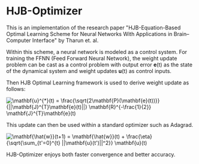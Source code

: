 # HJB-Optimizer

This is an implementation of the research paper "HJB-Equation-Based Optimal Learning Scheme
for Neural Networks With Applications
in Brain–Computer Interface" by Tharun et. al.

Within this scheme, a neural network is modeled as a control system. For training the FFNN (Feed Forward Neural Network), the weight update problem can be cast as a control problem with output error **e**(t) as the state of the dynamical system and weight updates **u**(t) as control inputs.

Then HJB Optimal Learning framework is used to derive weight update as follows:

![\mathbf{u}^{*}(t) = \frac{\sqrt{2\mathbf{P}(\mathbf{e}(t))}}{||\mathbf{J}^{T}\mathbf{e}(t)||} \mathbf{R}^{-\frac{1}{2}} \mathbf{J}^{T}\mathbf{e}(t)](https://latex.codecogs.com/gif.latex?\mathbf{u}^{*}(t)&space;=&space;\frac{\sqrt{2\mathbf{P}(\mathbf{e}(t))}}{||\mathbf{J}^{T}\mathbf{e}(t)||}&space;\mathbf{R}^{-\frac{1}{2}}&space;\mathbf{J}^{T}\mathbf{e}(t))

This update can then be used within a standard optimizer such as Adagrad.

![\mathbf{\hat{w}}(t+1) = \mathbf{\hat{w}}(t) + \frac{\eta}{\sqrt{\sum_{t'=0}^{t} ||\mathbf{u}(t')||^2}} \mathbf{u}(t)](https://latex.codecogs.com/gif.latex?\mathbf{\hat{w}}(t&plus;1)&space;=&space;\mathbf{\hat{w}}(t)&space;&plus;&space;\frac{\eta}{\sqrt{\sum_{t'=0}^{t}&space;||\mathbf{u}(t')||^2}}&space;\mathbf{u}(t))

HJB-Optimizer enjoys both faster convergence and better accuracy.
